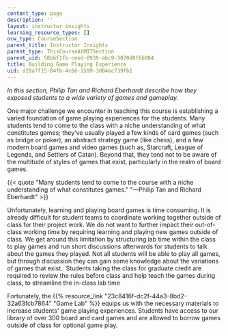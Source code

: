 ```yaml
---
content_type: page
description: ''
layout: instructor_insights
learning_resource_types: []
ocw_type: CourseSection
parent_title: Instructor Insights
parent_type: ThisCourseAtMITSection
parent_uid: 58bbf1fb-ceed-0939-abc9-3070d8f6b884
title: Building Game Playing Experience
uid: d28a7f15-84fb-4c66-1599-3d84ac739fb1
---
```


_In this section, Philip Tan and Richard Eberhardt describe how they exposed students to a wide variety of games and gameplay._

One major challenge we encounter in teaching this course is establishing a varied foundation of game playing experiences for the students. Many students tend to come to the class with a niche understanding of what constitutes games; they’ve usually played a few kinds of card games (such as bridge or poker), an abstract strategy game (like chess), and a few modern board games and video games (such as, Starcraft, League of Legends, and Settlers of Catan). Beyond that, they tend not to be aware of the multitude of styles of games that exist, particularly in the realm of board games.

{{< quote "Many students tend to come to the course with a niche understanding of what constitutes games." "—Philip Tan and Richard Eberhardt" >}}

Unfortunately, learning and playing board games is time consuming. It is already difficult for student teams to coordinate working together outside of class for their project work. We do not want to further impact their out-of-class working time by requiring learning and playing new games outside of class. We get around this limitation by structuring lab time within the class to play games and run short discussions afterwards for students to talk about the games they played. Not all students will be able to play all games, but through discussion they can gain some knowledge about the variations of games that exist.  Students taking the class for graduate credit are required to review the rules before class and help teach the games during class, to streamline the in-class lab time

Fortunately, the {{% resource_link "23c8416f-dc2f-44a3-8bd2-32a63fcb7864" "Game Lab" %}} equips us with the necessary materials to increase students' game playing experiences. Students have access to our library of over 300 board and card games and are allowed to borrow games outside of class for optional game play.